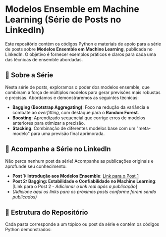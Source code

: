 # Modelos Ensemble em Machine Learning (Série de Posts no LinkedIn)

Este repositório contém os códigos Python e materiais de apoio para a série de posts sobre **Modelos Ensemble em Machine Learning**, publicada no LinkedIn. O objetivo é fornecer exemplos práticos e claros para cada uma das técnicas de ensemble abordadas.

## 🚀 Sobre a Série

Nesta série de posts, exploramos o poder dos modelos ensemble, que combinam a força de múltiplos modelos para gerar previsões mais robustas e precisas. Abordamos e demonstraremos as seguintes técnicas:

* **Bagging (Bootstrap Aggregating)**: Foco na redução da variância e combate ao *overfitting*, com destaque para o **Random Forest**.
* **Boosting**: Aprendizado sequencial que corrige erros de modelos anteriores para otimizar a precisão.
* **Stacking**: Combinação de diferentes modelos base com um "meta-modelo" para uma previsão final aprimorada.

## 🔗 Acompanhe a Série no LinkedIn

Não perca nenhum post da série! Acompanhe as publicações originais e aprofunde seu conhecimento:

* **Post 1: Introdução aos Modelos Ensemble**: [Link para o Post 1](https://www.linkedin.com/feed/update/urn:li:activity:7336518449797464064/)
* **Post 2: Bagging: Estabilidade e Confiabilidade no Machine Learning**: [Link para o Post 2 - *Adicionar o link real após a publicação*]
* *(Adicione aqui os links para os próximos posts conforme forem sendo publicados)*

## 📂 Estrutura do Repositório

Cada pasta corresponde a um tópico ou post da série e contém os códigos Python demonstrados:
